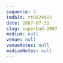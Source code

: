 ```yaml
---
sequence: 3
imdbId: tt0829482
date: 2007-07-31
slug: superbad-2007
medium: null
venue: null
venueNotes: null
mediumNotes: null
---
```


